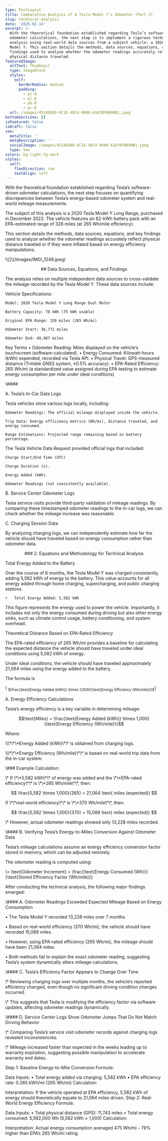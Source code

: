 ```yaml
---
type: PostLayout
title: Comparative Analysis of A Tesla Model Y’s Odometer (Part 2)
slug: technical-analysis
date: '2025-02-14'
excerpt: >-
  With the theoretical foundation established regarding Tesla’s software-driven
  odometer calculations, the next step is to implement a rigorous technical
  analysis using real-world data sources from a subject vehicle: a 2020 Tesla
  Model Y. This section details the methods, data sources, equations, and key
  findings used to analyze whether the odometer readings accurately reflect
  physical distance traveled.
featuredImage:
  altText: Thumbnail
  type: ImageBlock
  styles:
    self:
      borderRadius: medium
      padding:
        - pt-0
        - pl-0
        - pb-0
        - pr-0
  url: /images/4514E66D-6C1E-4DC4-9680-A1A70FBA90B1.jpeg
bottomSections: []
isFeatured: false
isDraft: false
seo:
  metaTitle: ''
  metaDescription: ''
  socialImage: /images/4514E66D-6C1E-4DC4-9680-A1A70FBA90B1.jpeg
  type: Seo
colors: bg-light-fg-dark
styles:
  self:
    flexDirection: row
    textAlign: left
---
```

<div style="text-align: left">With the theoretical foundation established regarding Tesla’s software-driven odometer calculations, the next step focuses on quantifying discrepancies between Tesla’s energy-based odometer system and real-world mileage measurements.</div>

The subject of this analysis is a 2020 Tesla Model Y Long Range, purchased in December 2022. The vehicle features an 82-kWh battery pack with an EPA-estimated range of 326 miles (at 265 Wh/mile efficiency).

This section details the methods, data sources, equations, and key findings used to analyze whether the odometer readings accurately reflect physical distance traveled or if they were inflated based on energy efficiency manipulations.

!\\\[]\\(/images/IMG\\\_1248.jpeg)

<div style="text-align: center">## Data Sources, Equations, and Findings</div>

The analysis relies on multiple independent data sources to cross-validate the mileage recorded by the Tesla Model Y. These data sources include:

Vehicle Specifications:

```
Model: 2020 Tesla Model Y Long Range Dual Motor
```

```
Battery Capacity: 78 kWh (75 kWh usable)
```

```
Original EPA Range: 326 miles (265 Wh/mi)
```

```
Odometer Start: 36,772 miles
```

```
Odometer End: 49,987 miles
```


Key Terms
•	Odometer Reading: Miles displayed on the vehicle’s touchscreen (software-calculated).
•	Energy Consumed: Kilowatt-hours (kWh) expended, recorded via Tesla API.
•	Physical Travel: GPS-measured distance (Trimble GNSS system, ±0.5% accuracy).
•	EPA-Rated Efficiency: 265 Wh/mi (a standardized value assigned during EPA testing to estimate energy consumption per mile under ideal conditions)

\\####

A. Tesla’s In-Car Data Logs

Tesla vehicles store various logs locally, including:

```
Odometer Readings: The official mileage displayed inside the vehicle.
```

```
Trip Data: Energy efficiency metrics (Wh/mi), distance traveled, and energy consumed.
```

```
Range Estimations: Projected range remaining based on battery percentage.
```

The Tesla Vehicle Data Request provided official logs that included:

```
Charge Start/End Time (UTC)
```

```
Charge Duration (s).
```

```
Energy Added (kWh).
```

```
Odometer Readings (not consistently available).
```

B. Service Center Odometer Logs

Tesla service visits provide third-party validation of mileage readings. By comparing these timestamped odometer readings to the in-car logs, we can check whether the mileage increase was reasonable.

C. Charging Session Data

By analyzing charging logs, we can independently estimate how far the vehicle should have traveled based on energy consumption rather than odometer data.

<div style="text-align: center">### 2. Equations and Methodology for Technical Analysis</div>

Total Energy Added to the Battery

Over the course of 6 months, the Tesla Model Y was charged consistently, adding 5,582 kWh of energy to the battery. This value accounts for all energy added through home charging, supercharging, and public charging stations.

```
•	Total Energy Added: 5,582 kWh
```

This figure represents the energy used to power the vehicle. Importantly, it includes not only the energy consumed during driving but also other energy sinks, such as climate control usage, battery conditioning, and system overhead.

Theoretical Distance Based on EPA-Rated Efficiency

The EPA-rated efficiency of 265 Wh/mi provides a baseline for calculating the expected distance the vehicle should have traveled under ideal conditions using 5,582 kWh of energy.

Under ideal conditions, the vehicle should have traveled approximately 21,064 miles using the energy added to the battery.

The formula is

\\\`<sub>$\frac{\text{Energy Added (kWh)} \times 1,000}{\text{Energy Efficiency (Wh/mile)}}$</sub>\\\`

A. Energy Efficiency Calculations

Tesla’s energy efficiency is a key variable in determining mileage:

$$\text{Miles} = \frac{\text{Energy Added (kWh)} \times 1,000}{\text{Energy Efficiency (Wh/mile)}}$$

Where:

\\\\\\\*\\\*\\\*Energy Added (kWh)\\\*\\\* is obtained from charging logs.

\\\\\\\*\\\*\\\*Energy Efficiency (Wh/mile)\\\*\\\* is based on real-world trip data from the in-car system.

\\### Example Calculation:

\\\*   If \\\*\\\*5,582 kWh\\\*\\\* of energy was added and the \\\*\\\*EPA-rated efficiency\\\*\\\* is \\\*\\\*265 Wh/mile\\\*\\\*, then:

$$
\frac{5,582 \times 1,000}{265} = 21,064 \text{ miles (expected)}
$$

If \\\*\\\*real-world efficiency\\\*\\\* is \\\*\\\*370 Wh/mile\\\*\\\*, then:

$$
\frac{5,582 \times 1,000}{370} = 15,089 \text{ miles (expected)}
$$

\\\*   However, actual odometer readings showed only 13,228 miles recorded.

\\#### B. Verifying Tesla’s Energy-to-Miles Conversion Against Odometer Data

Tesla’s mileage calculations assume an energy efficiency conversion factor stored in memory, which can be adjusted remotely.

The odometer reading is computed using:

\\> \text{Odometer Increment} = \frac{\text{Energy Consumed (Wh)}}{\text{Stored Efficiency Factor (Wh/mile)}} 

After conducting the technical analysis, the following major findings emerged:

\\#### A. Odometer Readings Exceeded Expected Mileage Based on Energy Consumption

• The Tesla Model Y recorded 13,228 miles over 7 months.

• Based on real-world efficiency (370 Wh/mi), the vehicle should have recorded 15,089 miles.

• However, using EPA-rated efficiency (265 Wh/mi), the mileage should have been 21,064 miles.

• Both methods fail to explain the exact odometer reading, suggesting Tesla’s system dynamically alters mileage calculations.

\\#### C. Tesla’s Efficiency Factor Appears to Change Over Time

\\\*   Reviewing charging logs over multiple months, the vehicle’s reported efficiency changed, even though no significant driving condition changes occurred.

<!---->

\\\*   This suggests that Tesla is modifying the efficiency factor via software updates, affecting odometer readings dynamically.

\\#### D. Service Center Logs Show Odometer Jumps That Do Not Match Driving Behavior

\\\*   Comparing Tesla’s service visit odometer records against charging logs revealed inconsistencies.

<!---->

\\\*   Mileage increased faster than expected in the weeks leading up to warranty expiration, suggesting possible manipulation to accelerate warranty end dates.

Step 1: Baseline Energy-to-Mile Conversion
Formula:

Data Inputs:
•	Total energy added via charging: 5,582 kWh
•	EPA efficiency rate: 0.265 kWh/mi (265 Wh/mi)
Calculation:

Interpretation:
If the vehicle operated at EPA efficiency, 5,582 kWh of energy should theoretically equate to 21,064 miles driven.
Step 2: Real-World Energy Efficiency
Formula:

Data Inputs:
•	Total physical distance (GPS): 11,743 miles
•	Total energy consumed: 5,582,000 Wh (5,582 kWh × 1,000)
Calculation:

Interpretation:
Actual energy consumption averaged 475 Wh/mi – 79% higher than EPA’s 265 Wh/mi rating.
